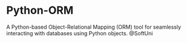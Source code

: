 # Python-ORM
A Python-based Object-Relational Mapping (ORM) tool for seamlessly interacting with databases using Python objects. @SoftUni
